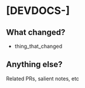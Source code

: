 # [DEVDOCS-]

## What changed?

* thing_that_changed

## Anything else?

Related PRs, salient notes, etc
